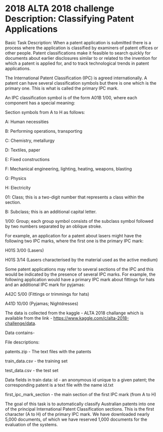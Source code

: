 # 2018 ALTA 2018 challenge Description: Classifying Patent Applications

Basic Task Description:
When a patent application is submitted there is a process where the application is classified by examiners of patent offices or other people. Patent classifications make it feasible to search quickly for documents about earlier disclosures similar to or related to the invention for which a patent is applied for, and to track technological trends in patent applications.

The International Patent Classification (IPC) is agreed internationally. A patent can have several classification symbols but there is one which is the primary one. This is what is called the primary IPC mark.

An IPC classification symbol is of the form A01B 1/00, where each component has a special meaning:

Section symbols from A to H as follows:

A: Human necessities

B: Performing operations, transporting

C: Chemistry, metallurgy

D: Textiles, paper

E: Fixed constructions

F: Mechanical engineering, lighting, heating, weapons, blasting

G: Physics

H: Electricity

01: Class; this is a two-digit number that represents a class within the section.

B: Subclass; this is an additional capital letter.

1/00: Group; each group symbol consists of the subclass symbol followed by two numbers separated by an oblique stroke.

For example, an application for a patent about lasers might have the following two IPC marks, where the first one is the primary IPC mark:

H01S 3/00 (Lasers)

H01S 3/14 (Lasers characterised by the material used as the active medium)

Some patent applications may refer to several sections of the IPC and this would be indicated by the presence of several IPC marks. 
For example, the following application would have a primary IPC mark about fittings for hats and an additional IPC mark for pyjamas:

A42C 5/00 (Fittings or trimmings for hats)

A41D 10/00 (Pyjamas; Nightdresses)

The data is collected from the kaggle - ALTA 2018 challange which is available from the link - https://www.kaggle.com/c/alta-2018-challenge/data.

Data contains-

File descriptions:

patents.zip - The text files with the patents

train_data.csv - the training set

test_data.csv - the test set

Data fields in train data:
id - an anonymous id unique to a given patent; the corresponding patent is a text file with the name id.txt

first_ipc_mark_section - the main section of the first IPC mark (from A to H)


The goal of this task is to automatically classify Australian patents into one of the principal International Patent Classification sections. This is the first character (A to H) of the primary IPC mark. We have downloaded nearly 5,000 documents, of which we have reserved 1,000 documents for the evaluation of the systems.



